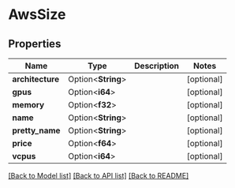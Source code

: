# AwsSize

## Properties

Name | Type | Description | Notes
------------ | ------------- | ------------- | -------------
**architecture** | Option<**String**> |  | [optional]
**gpus** | Option<**i64**> |  | [optional]
**memory** | Option<**f32**> |  | [optional]
**name** | Option<**String**> |  | [optional]
**pretty_name** | Option<**String**> |  | [optional]
**price** | Option<**f64**> |  | [optional]
**vcpus** | Option<**i64**> |  | [optional]

[[Back to Model list]](../README.md#documentation-for-models) [[Back to API list]](../README.md#documentation-for-api-endpoints) [[Back to README]](../README.md)


